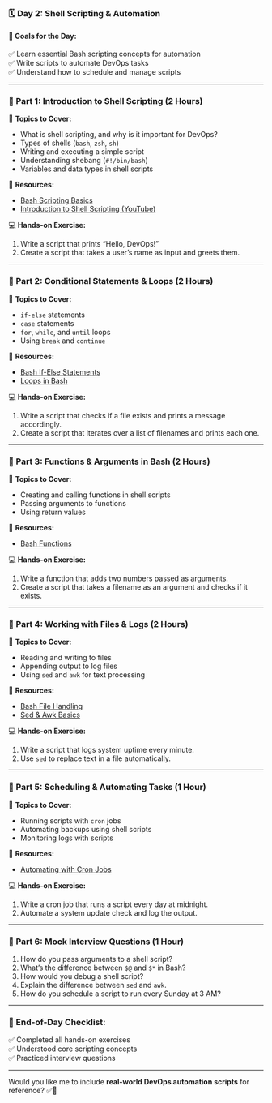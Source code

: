 ### **🗓 Day 2: Shell Scripting & Automation**  

#### **🔹 Goals for the Day:**  
✅ Learn essential Bash scripting concepts for automation  
✅ Write scripts to automate DevOps tasks  
✅ Understand how to schedule and manage scripts  

---

### **📌 Part 1: Introduction to Shell Scripting (2 Hours)**  
🔹 **Topics to Cover:**  
- What is shell scripting, and why is it important for DevOps?  
- Types of shells (`bash`, `zsh`, `sh`)  
- Writing and executing a simple script  
- Understanding shebang (`#!/bin/bash`)  
- Variables and data types in shell scripts  

🔗 **Resources:**  
- [Bash Scripting Basics](https://linuxize.com/post/bash-scripting-tutorial-for-beginners/)  
- [Introduction to Shell Scripting (YouTube)](https://www.youtube.com/watch?v=GtovwKDemnI)  

💻 **Hands-on Exercise:**  
1. Write a script that prints “Hello, DevOps!”  
2. Create a script that takes a user’s name as input and greets them.  

---

### **📌 Part 2: Conditional Statements & Loops (2 Hours)**  
🔹 **Topics to Cover:**  
- `if-else` statements  
- `case` statements  
- `for`, `while`, and `until` loops  
- Using `break` and `continue`  

🔗 **Resources:**  
- [Bash If-Else Statements](https://linuxize.com/post/bash-if-else-statements/)  
- [Loops in Bash](https://linuxhint.com/bash-loops-explained/)  

💻 **Hands-on Exercise:**  
1. Write a script that checks if a file exists and prints a message accordingly.  
2. Create a script that iterates over a list of filenames and prints each one.  

---

### **📌 Part 3: Functions & Arguments in Bash (2 Hours)**  
🔹 **Topics to Cover:**  
- Creating and calling functions in shell scripts  
- Passing arguments to functions  
- Using return values  

🔗 **Resources:**  
- [Bash Functions](https://linuxize.com/post/bash-functions/)  

💻 **Hands-on Exercise:**  
1. Write a function that adds two numbers passed as arguments.  
2. Create a script that takes a filename as an argument and checks if it exists.  

---

### **📌 Part 4: Working with Files & Logs (2 Hours)**  
🔹 **Topics to Cover:**  
- Reading and writing to files  
- Appending output to log files  
- Using `sed` and `awk` for text processing  

🔗 **Resources:**  
- [Bash File Handling](https://www.geeksforgeeks.org/bash-scripting-file-handling/)  
- [Sed & Awk Basics](https://www.digitalocean.com/community/tutorial_series/understanding-sed-and-awk)  

💻 **Hands-on Exercise:**  
1. Write a script that logs system uptime every minute.  
2. Use `sed` to replace text in a file automatically.  

---

### **📌 Part 5: Scheduling & Automating Tasks (1 Hour)**  
🔹 **Topics to Cover:**  
- Running scripts with `cron` jobs  
- Automating backups using shell scripts  
- Monitoring logs with scripts  

🔗 **Resources:**  
- [Automating with Cron Jobs](https://opensource.com/article/17/11/how-use-cron-linux)  

💻 **Hands-on Exercise:**  
1. Write a cron job that runs a script every day at midnight.  
2. Automate a system update check and log the output.  

---

### **📌 Part 6: Mock Interview Questions (1 Hour)**  
1. How do you pass arguments to a shell script?  
2. What’s the difference between `$@` and `$*` in Bash?  
3. How would you debug a shell script?  
4. Explain the difference between `sed` and `awk`.  
5. How do you schedule a script to run every Sunday at 3 AM?  

---

### **🎯 End-of-Day Checklist:**  
✅ Completed all hands-on exercises  
✅ Understood core scripting concepts  
✅ Practiced interview questions  

---

Would you like me to include **real-world DevOps automation scripts** for reference? ✅📜
